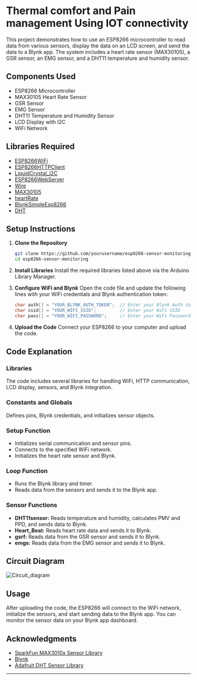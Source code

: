 
# Thermal comfort and Pain management Using IOT connectivity

This project demonstrates how to use an ESP8266 microcontroller to read data from various sensors, display the data on an LCD screen, and send the data to a Blynk app. The system includes a heart rate sensor (MAX30105), a GSR sensor, an EMG sensor, and a DHT11 temperature and humidity sensor.
## Components Used

- ESP8266 Microcontroller
- MAX30105 Heart Rate Sensor
- GSR Sensor
- EMG Sensor
- DHT11 Temperature and Humidity Sensor
- LCD Display with I2C
- WiFi Network

## Libraries Required

- [ESP8266WiFi](https://github.com/esp8266/Arduino)
- [ESP8266HTTPClient](https://github.com/esp8266/Arduino)
- [LiquidCrystal_I2C](https://github.com/johnrickman/LiquidCrystal_I2C)
- [ESP8266WebServer](https://github.com/esp8266/Arduino)
- [Wire](https://github.com/PaulStoffregen/Wire)
- [MAX30105](https://github.com/sparkfun/SparkFun_MAX3010x_Sensor_Library)
- [heartRate](https://github.com/sparkfun/SparkFun_MAX3010x_Sensor_Library/tree/master/src)
- [BlynkSimpleEsp8266](https://github.com/blynkkk/blynk-library)
- [DHT](https://github.com/adafruit/DHT-sensor-library)

## Setup Instructions

1. **Clone the Repository**
   ```bash
   git clone https://github.com/yourusername/esp8266-sensor-monitoring.git
   cd esp8266-sensor-monitoring
   ```

2. **Install Libraries**
   Install the required libraries listed above via the Arduino Library Manager.

3. **Configure WiFi and Blynk**
   Open the code file and update the following lines with your WiFi credentials and Blynk authentication token:
   ```cpp
   char auth[] = "YOUR_BLYNK_AUTH_TOKEN";  // Enter your Blynk Auth token
   char ssid[] = "YOUR_WIFI_SSID";         // Enter your WiFi SSID
   char pass[] = "YOUR_WIFI_PASSWORD";     // Enter your WiFi Password
   ```

4. **Upload the Code**
   Connect your ESP8266 to your computer and upload the code.

## Code Explanation

### Libraries

The code includes several libraries for handling WiFi, HTTP communication, LCD display, sensors, and Blynk integration.

### Constants and Globals

Defines pins, Blynk credentials, and initializes sensor objects.

### Setup Function

- Initializes serial communication and sensor pins.
- Connects to the specified WiFi network.
- Initializes the heart rate sensor and Blynk.
  
### Loop Function

- Runs the Blynk library and timer.
- Reads data from the sensors and sends it to the Blynk app.

### Sensor Functions

- **DHT11sensor:** Reads temperature and humidity, calculates PMV and PPD, and sends data to Blynk.
- **Heart_Beat:** Reads heart rate data and sends it to Blynk.
- **gsrf:** Reads data from the GSR sensor and sends it to Blynk.
- **emgs:** Reads data from the EMG sensor and sends it to Blynk.

## Circuit Diagram

![Circuit_diagram](https://github.com/anik2118/Design-implementation-of-Thermal-comfort-and-Pain-management/assets/155141315/bca11eb4-34c0-468d-bb68-0fab71ce2b00)


## Usage

After uploading the code, the ESP8266 will connect to the WiFi network, initialize the sensors, and start sending data to the Blynk app. You can monitor the sensor data on your Blynk app dashboard.


## Acknowledgments

- [SparkFun MAX3010x Sensor Library](https://github.com/sparkfun/SparkFun_MAX3010x_Sensor_Library)
- [Blynk](https://blynk.io/)
- [Adafruit DHT Sensor Library](https://github.com/adafruit/DHT-sensor-library)

---

